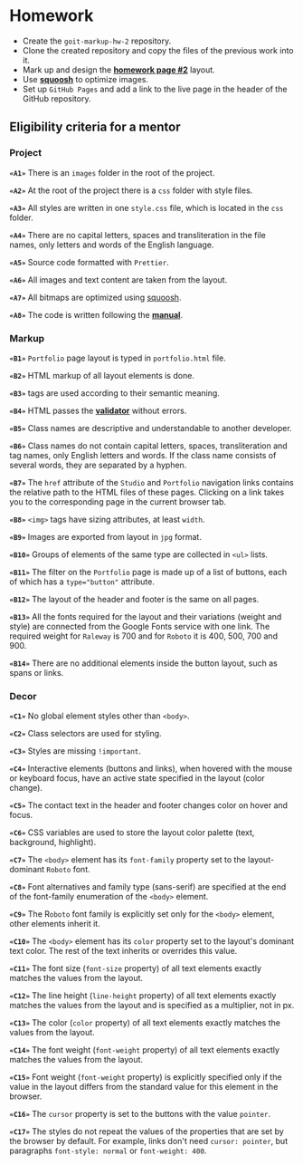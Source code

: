# Homework

- Create the `goit-markup-hw-2` repository.
- Clone the created repository and copy the files of the previous work into it.
- Mark up and design the
  [**homework page #2**](<https://www.figma.com/file/0uRxYENU9pFeOsq0U0u4IJ/Web-Studio-(Version-2.1)-(Copy)?node-id=1%3A94&t=n8caq0fLIVLTvHKC-0>)
  layout.
- Use [**squoosh**](https://squoosh.app/) to optimize images.
- Set up `GitHub Pages` and add a link to the live page in the header of the GitHub repository.

## Eligibility criteria for a mentor

### Project

**`«A1»`** There is an `images` folder in the root of the project.

**`«A2»`** At the root of the project there is a `css` folder with style files.

**`«A3»`** All styles are written in one `style.css` file, which is located in the `css` folder.

**`«A4»`** There are no capital letters, spaces and transliteration in the file names, only letters
and words of the English language.

**`«A5»`** Source code formatted with `Prettier`.

**`«A6»`** All images and text content are taken from the layout.

**`«A7»`** All bitmaps are optimized using [squoosh](https://squoosh.app/).

**`«A8»`** The code is written following the [**manual**](https://codeguide.co/).

### Markup

**`«B1»`** `Portfolio` page layout is typed in `portfolio.html` file.

**`«B2»`** HTML markup of all layout elements is done.

**`«B3»`** tags are used according to their semantic meaning.

**`«B4»`** HTML passes the [**validator**](https://validator.w3.org/nu/) without errors.

**`«B5»`** Class names are descriptive and understandable to another developer.

**`«B6»`** Class names do not contain capital letters, spaces, transliteration and tag names, only
English letters and words. If the class name consists of several words, they are separated by a
hyphen.

**`«B7»`** The `href` attribute of the `Studio` and `Portfolio` navigation links contains the
relative path to the HTML files of these pages. Clicking on a link takes you to the corresponding
page in the current browser tab.

**`«B8»`** `<img>` tags have sizing attributes, at least `width`.

**`«B9»`** Images are exported from layout in `jpg` format.

**`«B10»`** Groups of elements of the same type are collected in `<ul>` lists.

**`«B11»`** The filter on the `Portfolio` page is made up of a list of buttons, each of which has a
`type="button"` attribute.

**`«B12»`** The layout of the header and footer is the same on all pages.

**`«B13»`** All the fonts required for the layout and their variations (weight and style) are
connected from the Google Fonts service with one link. The required weight for `Raleway` is 700 and
for `Roboto` it is 400, 500, 700 and 900.

**`«B14»`** There are no additional elements inside the button layout, such as spans or links.

### Decor

**`«C1»`** No global element styles other than `<body>`.

**`«C2»`** Class selectors are used for styling.

**`«C3»`** Styles are missing `!important`.

**`«C4»`** Interactive elements (buttons and links), when hovered with the mouse or keyboard focus,
have an active state specified in the layout (color change).

**`«C5»`** The contact text in the header and footer changes color on hover and focus.

**`«C6»`** CSS variables are used to store the layout color palette (text, background, highlight).

**`«C7»`** The `<body>` element has its `font-family` property set to the layout-dominant `Roboto`
font.

**`«C8»`** Font alternatives and family type (sans-serif) are specified at the end of the
font-family enumeration of the `<body>` element.

**`«C9»`** The R`oboto` font family is explicitly set only for the `<body>` element, other elements
inherit it.

**`«C10»`** The `<body>` element has its `color` property set to the layout's dominant text color.
The rest of the text inherits or overrides this value.

**`«C11»`** The font size (`font-size` property) of all text elements exactly matches the values
​​from the layout.

**`«C12»`** The line height (`line-height` property) of all text elements exactly matches the values
​​from the layout and is specified as a multiplier, not in px.

**`«C13»`** The color (`color` property) of all text elements exactly matches the values ​​from the
layout.

**`«C14»`** The font weight (`font-weight` property) of all text elements exactly matches the values
​​from the layout.

**`«C15»`** Font weight (`font-weight` property) is explicitly specified only if the value in the
layout differs from the standard value for this element in the browser.

**`«C16»`** The `cursor` property is set to the buttons with the value `pointer`.

**`«C17»`** The styles do not repeat the values ​​of the properties that are set by the browser by
default. For example, links don't need `cursor: pointer`, but paragraphs `font-style: normal` or
`font-weight: 400`.
